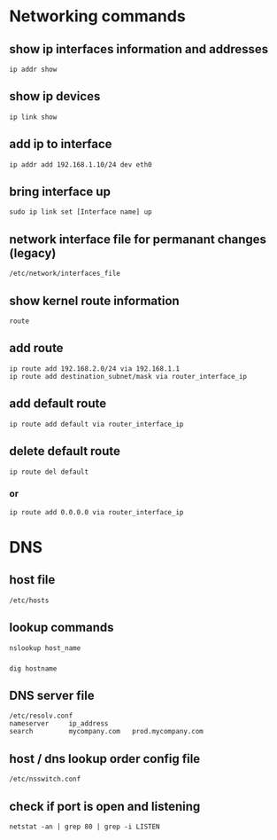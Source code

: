 # Networking commands
## show ip interfaces information and addresses
`ip addr show`
## show ip devices
`ip link show`
## add ip to interface
`ip addr add 192.168.1.10/24 dev eth0`
## bring interface up
`sudo ip link set [Interface name] up`
## network interface file for permanant changes (legacy)
`/etc/network/interfaces_file`
## show kernel route information
`route`
## add route
`ip route add 192.168.2.0/24 via 192.168.1.1`  
`ip route add destination_subnet/mask via router_interface_ip`
## add default route
`ip route add default via router_interface_ip` 
## delete default route
`ip route del default`
### or
`ip route add 0.0.0.0 via router_interface_ip` 
# DNS
## host file
`/etc/hosts`
## lookup commands
`nslookup host_name`
###
`dig hostname`
## DNS server file
`/etc/resolv.conf`  
`nameserver     ip_address`  
`search         mycompany.com   prod.mycompany.com`
## host / dns lookup order config file
`/etc/nsswitch.conf`  
## check if port is open and listening
`netstat -an | grep 80 | grep -i LISTEN`
